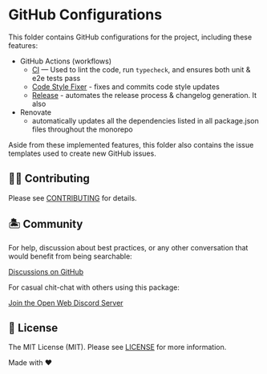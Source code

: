# GitHub Configurations

This folder contains GitHub configurations for the project, including these features:

- GitHub Actions (workflows)
  - [CI][CI] — Used to lint the code, run `typecheck`, and ensures both unit & e2e tests pass
  - [Code Style Fixer][Code Style Fixer] - fixes and commits code style updates
  - [Release][Release] - automates the release process & changelog generation. It also
- Renovate
  - automatically updates all the dependencies listed in all package.json files throughout the monorepo

Aside from these implemented features, this folder also contains the issue templates used to create new GitHub issues.

## 💪🏼 Contributing

Please see [CONTRIBUTING](./CONTRIBUTING.md) for details.

## 🏝 Community

For help, discussion about best practices, or any other conversation that would benefit from being searchable:

[Discussions on GitHub](https://github.com/openwebstacks/stacks-starter/discussions)

For casual chit-chat with others using this package:

[Join the Open Web Discord Server](https://discord.ow3.org)

## 📄 License

The MIT License (MIT). Please see [LICENSE](../LICENSE.md) for more information.

Made with ❤️

[CI]: ./workflows/ci.yml
[Release]: ./workflows/release.yml
[Code Style Fixer]: ./workflows/code-style-fixer.yml
